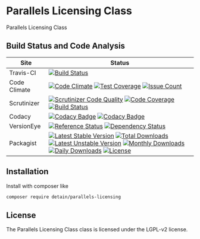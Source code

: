 # Parallels Licensing Class

Parallels Licensing Class

## Build Status and Code Analysis

Site          | Status
--------------|---------------------------
Travis-CI     | [![Build Status](https://travis-ci.org/detain/parallels-licensing.svg?branch=master)](https://travis-ci.org/detain/parallels-licensing)
Code Climate  | [![Code Climate](https://codeclimate.com/github/detain/parallels-licensing/badges/gpa.svg)](https://codeclimate.com/github/detain/parallels-licensing) [![Test Coverage](https://codeclimate.com/github/detain/parallels-licensing/badges/coverage.svg)](https://codeclimate.com/github/detain/parallels-licensing/coverage) [![Issue Count](https://codeclimate.com/github/detain/parallels-licensing/badges/issue_count.svg)](https://codeclimate.com/github/detain/parallels-licensing)
Scrutinizer   | [![Scrutinizer Code Quality](https://scrutinizer-ci.com/g/detain/parallels-licensing/badges/quality-score.png?b=master)](https://scrutinizer-ci.com/g/detain/parallels-licensing/?branch=master) [![Code Coverage](https://scrutinizer-ci.com/g/detain/parallels-licensing/badges/coverage.png?b=master)](https://scrutinizer-ci.com/g/detain/parallels-licensing/?branch=master) [![Build Status](https://scrutinizer-ci.com/g/detain/parallels-licensing/badges/build.png?b=master)](https://scrutinizer-ci.com/g/detain/parallels-licensing/build-status/master)
Codacy        | [![Codacy Badge](https://api.codacy.com/project/badge/Grade/226251fc068f4fd5b4b4ef9a40011d06)](https://www.codacy.com/app/detain/parallels-licensing) [![Codacy Badge](https://api.codacy.com/project/badge/Coverage/25fa74eb74c947bf969602fcfe87e349)](https://www.codacy.com/app/detain/parallels-licensing?utm_source=github.com&utm_medium=referral&utm_content=detain/parallels-licensing&utm_campaign=Badge_Coverage)
VersionEye    | [![Reference Status](https://www.versioneye.com/php/detain:parallels-licensing/reference_badge.svg?style=flat)](https://www.versioneye.com/php/detain:parallels-licensing/references) [![Dependency Status](https://www.versioneye.com/user/projects/592f7318bafc5500414dfd2a/badge.svg?style=flat-square)](https://www.versioneye.com/user/projects/592f7318bafc5500414dfd2a)
Packagist     | [![Latest Stable Version](https://poser.pugx.org/detain/parallels-licensing/version)](https://packagist.org/packages/detain/parallels-licensing) [![Total Downloads](https://poser.pugx.org/detain/parallels-licensing/downloads)](https://packagist.org/packages/detain/parallels-licensing) [![Latest Unstable Version](https://poser.pugx.org/detain/parallels-licensing/v/unstable)](//packagist.org/packages/detain/parallels-licensing) [![Monthly Downloads](https://poser.pugx.org/detain/parallels-licensing/d/monthly)](https://packagist.org/packages/detain/parallels-licensing) [![Daily Downloads](https://poser.pugx.org/detain/parallels-licensing/d/daily)](https://packagist.org/packages/detain/parallels-licensing) [![License](https://poser.pugx.org/detain/parallels-licensing/license)](https://packagist.org/packages/detain/parallels-licensing)


## Installation

Install with composer like

```sh
composer require detain/parallels-licensing
```

## License

The Parallels Licensing Class class is licensed under the LGPL-v2 license.

